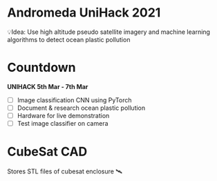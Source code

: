# Andromeda UniHack 2021 
💡Idea: Use high altitude pseudo satellite imagery and machine learning algorithms to detect ocean plastic pollution

# Countdown 
**UNIHACK 5th Mar - 7th Mar**

- [ ] Image classification CNN using PyTorch 
- [ ] Document & research ocean plastic pollution 
- [ ] Hardware for live demonstration 
- [ ] Test image classifier on camera 

# CubeSat CAD 
Stores STL files of cubesat enclosure 🛰

